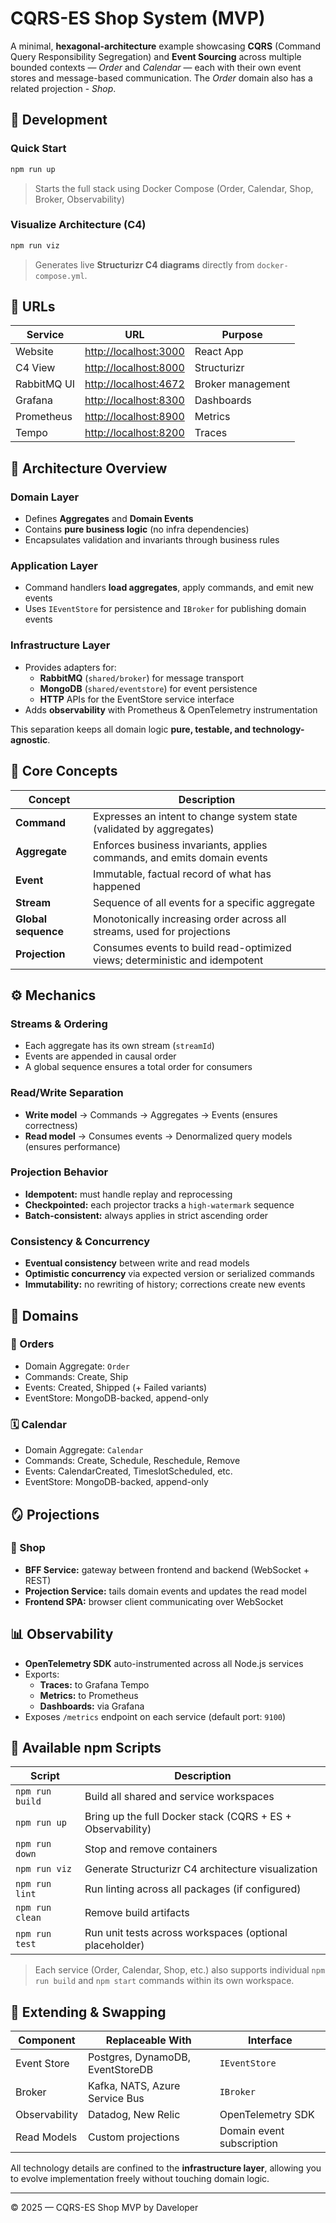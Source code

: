 # CQRS-ES Shop System (MVP)

A minimal, **hexagonal-architecture** example showcasing **CQRS** (Command Query Responsibility Segregation) and **Event Sourcing** across multiple bounded contexts — _Order_ and _Calendar_ — each with their own event stores and message-based communication. The _Order_ domain also has a related projection - _Shop_.

## 🧰 Development

### Quick Start

```bash
npm run up
```
> Starts the full stack using Docker Compose (Order, Calendar, Shop, Broker, Observability)

### Visualize Architecture (C4)
```bash
npm run viz
```
> Generates live **Structurizr C4 diagrams** directly from `docker-compose.yml`.

## 📡  URLs

| Service | URL | Purpose |
|----------|-----|----------|
| Website | [http://localhost:3000](http://localhost:3000) | React App
| C4 View | [http://localhost:8000](http://localhost:8000) | Structurizr
| RabbitMQ UI | [http://localhost:4672](http://localhost:4672) | Broker management |
| Grafana | [http://localhost:8300](http://localhost:8300) | Dashboards |
| Prometheus | [http://localhost:8900](http://localhost:8900) | Metrics |
| Tempo | [http://localhost:8200](http://localhost:8200) | Traces |

## 🧩 Architecture Overview

### Domain Layer
- Defines **Aggregates** and **Domain Events**
- Contains **pure business logic** (no infra dependencies)
- Encapsulates validation and invariants through business rules

### Application Layer
- Command handlers **load aggregates**, apply commands, and emit new events
- Uses `IEventStore` for persistence and `IBroker` for publishing domain events

### Infrastructure Layer
- Provides adapters for:
  - **RabbitMQ** (`shared/broker`) for message transport
  - **MongoDB** (`shared/eventstore`) for event persistence
  - **HTTP** APIs for the EventStore service interface
- Adds **observability** with Prometheus & OpenTelemetry instrumentation

This separation keeps all domain logic **pure, testable, and technology-agnostic**.

## 🧱 Core Concepts

| Concept | Description |
|----------|--------------|
| **Command** | Expresses an intent to change system state (validated by aggregates) |
| **Aggregate** | Enforces business invariants, applies commands, and emits domain events |
| **Event** | Immutable, factual record of what has happened |
| **Stream** | Sequence of all events for a specific aggregate |
| **Global sequence** | Monotonically increasing order across all streams, used for projections |
| **Projection** | Consumes events to build read-optimized views; deterministic and idempotent |

## ⚙️ Mechanics

### Streams & Ordering
- Each aggregate has its own stream (`streamId`)
- Events are appended in causal order
- A global sequence ensures a total order for consumers

### Read/Write Separation
- **Write model** → Commands → Aggregates → Events (ensures correctness)
- **Read model** → Consumes events → Denormalized query models (ensures performance)

### Projection Behavior
- **Idempotent:** must handle replay and reprocessing
- **Checkpointed:** each projector tracks a `high-watermark` sequence
- **Batch-consistent:** always applies in strict ascending order

### Consistency & Concurrency
- **Eventual consistency** between write and read models
- **Optimistic concurrency** via expected version or serialized commands
- **Immutability:** no rewriting of history; corrections create new events

## 🧠 Domains

### 🧾 Orders
- Domain Aggregate: `Order`
- Commands: Create, Ship
- Events: Created, Shipped (+ Failed variants)
- EventStore: MongoDB-backed, append-only

### 🗓️ Calendar
- Domain Aggregate: `Calendar`
- Commands: Create, Schedule, Reschedule, Remove
- Events: CalendarCreated, TimeslotScheduled, etc.
- EventStore: MongoDB-backed, append-only

## 🪞 Projections

### 🛒 Shop
- **BFF Service:** gateway between frontend and backend (WebSocket + REST)
- **Projection Service:** tails domain events and updates the read model
- **Frontend SPA:** browser client communicating over WebSocket

## 📊 Observability
- **OpenTelemetry SDK** auto-instrumented across all Node.js services
- Exports:
  - **Traces:** to Grafana Tempo
  - **Metrics:** to Prometheus
  - **Dashboards:** via Grafana
- Exposes `/metrics` endpoint on each service (default port: `9100`)

## 🧾 Available npm Scripts

| Script | Description |
|---------|-------------|
| `npm run build` | Build all shared and service workspaces |
| `npm run up` | Bring up the full Docker stack (CQRS + ES + Observability) |
| `npm run down` | Stop and remove containers |
| `npm run viz` | Generate Structurizr C4 architecture visualization |
| `npm run lint` | Run linting across all packages (if configured) |
| `npm run clean` | Remove build artifacts |
| `npm run test` | Run unit tests across workspaces (optional placeholder) |

> Each service (Order, Calendar, Shop, etc.) also supports individual `npm run build` and `npm start` commands within its own workspace.

## 🧭 Extending & Swapping

| Component | Replaceable With | Interface |
|------------|------------------|------------|
| Event Store | Postgres, DynamoDB, EventStoreDB | `IEventStore` |
| Broker | Kafka, NATS, Azure Service Bus | `IBroker` |
| Observability | Datadog, New Relic | OpenTelemetry SDK |
| Read Models | Custom projections | Domain event subscription |

All technology details are confined to the **infrastructure layer**, allowing you to evolve implementation freely without touching domain logic.

---

© 2025 — CQRS-ES Shop MVP by Daveloper
